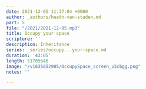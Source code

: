 ```yaml
---
date: 2021-12-05 11:37:04 +0000
author: _authors/heath-van-staden.md
part: 5
file: "/2021/2021-12-05.mp3"
title: Occupy your space
scripture: ''
description: Inheritance
series: _series/occupy...your-space.md
duration: '43:05'
length: 51705646
image: "/v1635852905/OccupySpace_screen_u5cbgg.png"
notes: ''

---
```

